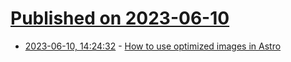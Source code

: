 # [Published on 2023-06-10](index.md)

* [2023-06-10, 14:24:32](https://lobste.rs/s/4ffp1s/how_use_optimized_images_astro) - [How to use optimized images in Astro](https://fogbender.com/blog/optimize-images-in-astro-with-assets-integration)

